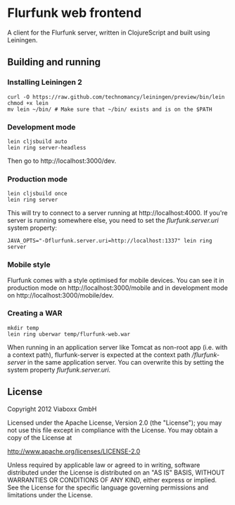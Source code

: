 Flurfunk web frontend
=====================

A client for the Flurfunk server, written in ClojureScript and built using
Leiningen.

Building and running
--------------------

### Installing Leiningen 2 ###

    curl -O https://raw.github.com/technomancy/leiningen/preview/bin/lein
    chmod +x lein
    mv lein ~/bin/ # Make sure that ~/bin/ exists and is on the $PATH

### Development mode ###

    lein cljsbuild auto
    lein ring server-headless
    
Then go to http://localhost:3000/dev.

### Production mode ###

    lein cljsbuild once
    lein ring server

This will try to connect to a server running at
http://localhost:4000. If you're server is running somewhere else, you
need to set the _flurfunk.server.uri_ system property:

    JAVA_OPTS="-Dflurfunk.server.uri=http://localhost:1337" lein ring server

### Mobile style ###

Flurfunk comes with a style optimised for mobile devices. You can see
it in production mode on http://localhost:3000/mobile and in
development mode on http://localhost:3000/mobile/dev.

### Creating a WAR ###

    mkdir temp
    lein ring uberwar temp/flurfunk-web.war

When running in an application server like Tomcat as non-root app
(i.e. with a context path), flurfunk-server is expected at the context
path _/flurfunk-server_ in the same application server. You can
overwrite this by setting the system property _flurfunk.server.uri_.

License
-------

Copyright 2012 Viaboxx GmbH

Licensed under the Apache License, Version 2.0 (the "License");
you may not use this file except in compliance with the License.
You may obtain a copy of the License at

  http://www.apache.org/licenses/LICENSE-2.0

Unless required by applicable law or agreed to in writing, software
distributed under the License is distributed on an "AS IS" BASIS,
WITHOUT WARRANTIES OR CONDITIONS OF ANY KIND, either express or implied.
See the License for the specific language governing permissions and
limitations under the License.
